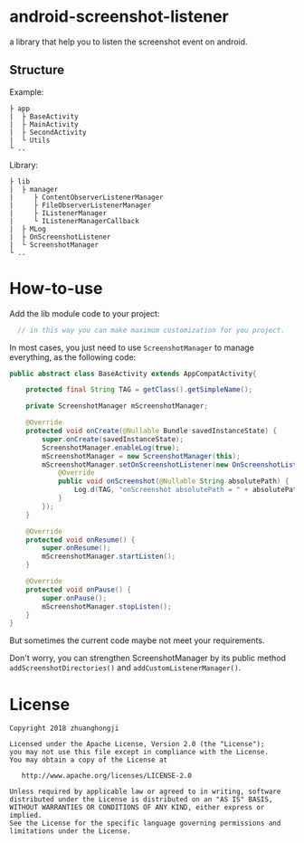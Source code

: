# android-screenshot-listener

a library that help you to listen the screenshot event on android.


## Structure

Example:

```
├ app
|  ├ BaseActivity
|  ├ MainActivity
|  ├ SecondActivity
|  └ Utils
└ ..
```

Library:

```
├ lib
|  ├ manager
|     ├ ContentObserverListenerManager
|     ├ FileObserverListenerManager
|     ├ IListenerManager
|     └ IListenerManagerCallback
|  ├ MLog
|  ├ OnScreenshotListener
|  └ ScreenshotManager
└ ..
```

# How-to-use

Add the lib module code to your project:   

```java
  // in this way you can make maximum customization for you project.
```

In most cases, you just need to use `ScreenshotManager` to manage everything, as the following code:

```java
public abstract class BaseActivity extends AppCompatActivity{

    protected final String TAG = getClass().getSimpleName();

    private ScreenshotManager mScreenshotManager;

    @Override
    protected void onCreate(@Nullable Bundle savedInstanceState) {
        super.onCreate(savedInstanceState);
        ScreenshotManager.enableLog(true);
        mScreenshotManager = new ScreenshotManager(this);
        mScreenshotManager.setOnScreenshotListener(new OnScreenshotListener() {
            @Override
            public void onScreenshot(@Nullable String absolutePath) {
                Log.d(TAG, "onScreenshot absolutePath = " + absolutePath);
            }
        });
    }

    @Override
    protected void onResume() {
        super.onResume();
        mScreenshotManager.startListen();
    }

    @Override
    protected void onPause() {
        super.onPause();
        mScreenshotManager.stopListen();
    }
}
```

But sometimes the current code maybe not meet your requirements.  

Don't worry, you can strengthen ScreenshotManager by its public method `addScreenshotDirectories()` and `addCustomListenerManager()`.


# License

```
Copyright 2018 zhuanghongji

Licensed under the Apache License, Version 2.0 (the "License");
you may not use this file except in compliance with the License.
You may obtain a copy of the License at

   http://www.apache.org/licenses/LICENSE-2.0

Unless required by applicable law or agreed to in writing, software
distributed under the License is distributed on an "AS IS" BASIS,
WITHOUT WARRANTIES OR CONDITIONS OF ANY KIND, either express or implied.
See the License for the specific language governing permissions and
limitations under the License.
```
